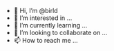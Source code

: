 - 👋 Hi, I’m @birld
- 👀 I’m interested in ...
- 🌱 I’m currently learning ...
- 💞️ I’m looking to collaborate on ...
- 📫 How to reach me ...

<!---
birld/birld is a ✨ special ✨ repository because its `README.md` (this file) appears on your GitHub profile.
You can click the Preview link to take a look at your changes.
--->
